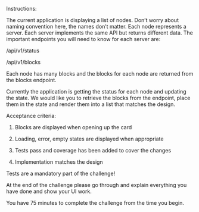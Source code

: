 Instructions:

The current application is displaying a list of nodes. Don’t worry about naming convention here, the names don’t matter. Each node represents a server. Each server implements the same API but returns different data. The important endpoints you will need to know for each server are:


/api/v1/status

/api/v1/blocks


Each node has many blocks and the blocks for each node are returned from the blocks endpoint.

Currently the application is getting the status for each node and updating the state. We would like you to retrieve the blocks from the endpoint, place them in the state and render them into a list that matches the design.


Acceptance criteria:

1. Blocks are displayed when opening up the card

2. Loading, error, empty states are displayed when appropriate

3. Tests pass and coverage has been added to cover the changes

4. Implementation matches the design

Tests are a mandatory part of the challenge!

At the end of the challenge please go through and explain everything you have done and show your UI work.

You have 75 minutes to complete the challenge from the time you begin.
